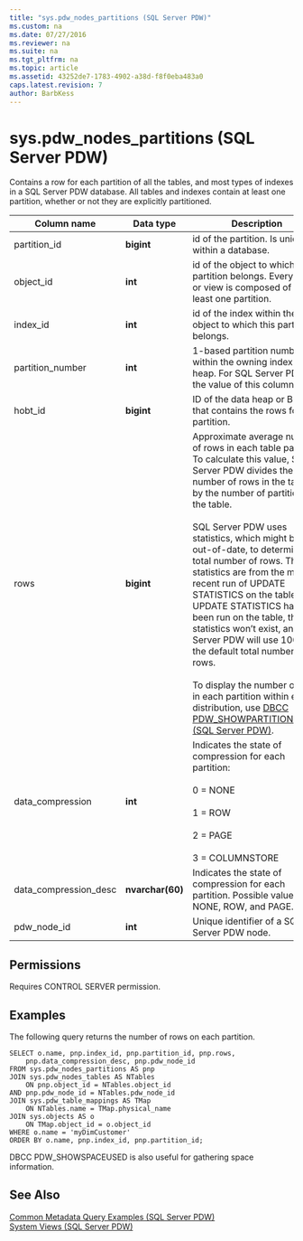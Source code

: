 ```yaml
---
title: "sys.pdw_nodes_partitions (SQL Server PDW)"
ms.custom: na
ms.date: 07/27/2016
ms.reviewer: na
ms.suite: na
ms.tgt_pltfrm: na
ms.topic: article
ms.assetid: 43252de7-1783-4902-a38d-f8f0eba483a0
caps.latest.revision: 7
author: BarbKess
---
```

# sys.pdw_nodes_partitions (SQL Server PDW)
Contains a row for each partition of all the tables, and most types of indexes in a SQL Server PDW database. All tables and indexes contain at least one partition, whether or not they are explicitly partitioned.  
  
|Column name|Data type|Description|  
|---------------|-------------|---------------|  
|partition_id|**bigint**|id of the partition. Is unique within a database.|  
|object_id|**int**|id of the object to which this partition belongs. Every table or view is composed of at least one partition.|  
|index_id|**int**|id of the index within the object to which this partition belongs.|  
|partition_number|**int**|1-based partition number within the owning index or heap. For SQL Server PDW, the value of this column is 1.|  
|hobt_id|**bigint**|ID of the data heap or B-tree that contains the rows for this partition.|  
|rows|**bigint**|Approximate average number of rows in each table partition. To calculate this value, SQL Server PDW divides the number of rows in the table by the number of partitions in the table.<br /><br />SQL Server PDW uses statistics, which might be out-of-date, to determine the total number of rows. The statistics are from the most recent run of UPDATE STATISTICS on the table. If UPDATE STATISTICS has not been run on the table, the statistics won’t exist, and SQL Server PDW will use 1000 as the default total number of rows.<br /><br />To display the number of rows in each partition within each distribution, use [DBCC PDW_SHOWPARTITIONSTATS &#40;SQL Server PDW&#41;](../sqlpdw/dbcc-pdw-showpartitionstats-sql-server-pdw.md).|  
|data_compression|**int**|Indicates the state of compression for each partition:<br /><br />0 = NONE<br /><br />1 = ROW<br /><br />2 = PAGE<br /><br />3 = COLUMNSTORE|  
|data_compression_desc|**nvarchar(60)**|Indicates the state of compression for each partition. Possible values are NONE, ROW, and PAGE.|  
|pdw_node_id|**int**|Unique identifier of a SQL Server PDW node.|  
  
## Permissions  
Requires CONTROL SERVER permission.  
  
## Examples  
The following query returns the number of rows on each partition.  
  
```  
SELECT o.name, pnp.index_id, pnp.partition_id, pnp.rows,   
    pnp.data_compression_desc, pnp.pdw_node_id  
FROM sys.pdw_nodes_partitions AS pnp  
JOIN sys.pdw_nodes_tables AS NTables  
    ON pnp.object_id = NTables.object_id  
AND pnp.pdw_node_id = NTables.pdw_node_id  
JOIN sys.pdw_table_mappings AS TMap  
    ON NTables.name = TMap.physical_name  
JOIN sys.objects AS o  
    ON TMap.object_id = o.object_id  
WHERE o.name = 'myDimCustomer'  
ORDER BY o.name, pnp.index_id, pnp.partition_id;  
```  
  
DBCC PDW_SHOWSPACEUSED is also useful for gathering space information.  
  
## See Also  
[Common Metadata Query Examples &#40;SQL Server PDW&#41;](../sqlpdw/common-metadata-query-examples-sql-server-pdw.md)  
[System Views &#40;SQL Server PDW&#41;](../sqlpdw/system-views-sql-server-pdw.md)  
  
